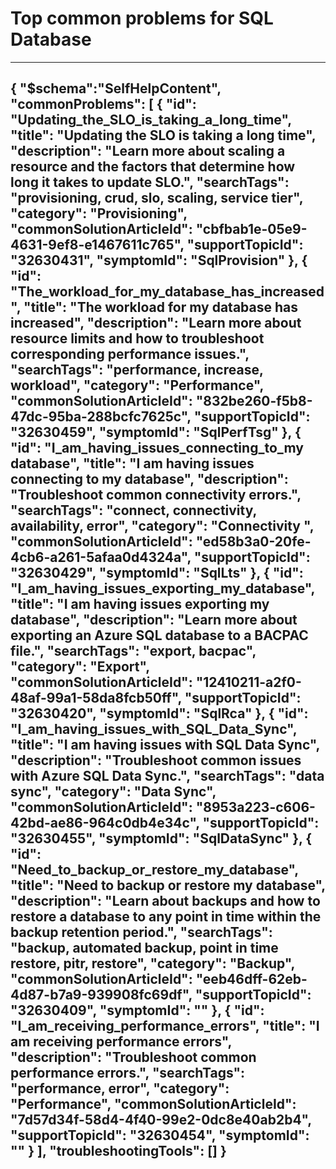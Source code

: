 <properties
pageTitle="Top common problems for SQL Database"
description="Menu based workflow document for top SQL Database problems"
service="microsoft.sql"
resource="servers"
resourceTags="databases"
authors="VMMicrosoft"
ms.author="vimahadi"
displayOrder=""
articleId="c95b09f8-3f33-4fe9-8c66-79505deb412d"
selfHelpType="diagnoseandsolve"
productPesIds="13491"
cloudEnvironments="public,blackForest,fairfax,mooncake, usnat, ussec"
	ownershipId="AzureData_AzureSQLDB"
/>

# Top common problems for SQL Database
---
{
  "$schema":"SelfHelpContent",
  "commonProblems": [
    {
      "id": "Updating_the_SLO_is_taking_a_long_time",
      "title": "Updating the SLO is taking a long time",
      "description": "Learn more about scaling a resource and the factors that determine how long it takes to update SLO.",
      "searchTags": "provisioning, crud, slo, scaling, service tier",
      "category": "Provisioning",
      "commonSolutionArticleId": "cbfbab1e-05e9-4631-9ef8-e1467611c765",
      "supportTopicId": "32630431",
      "symptomId": "SqlProvision"
    },
    {
      "id": "The_workload_for_my_database_has_increased",
      "title": "The workload for my database has increased",
      "description": "Learn more about resource limits and how to troubleshoot corresponding performance issues.",
      "searchTags": "performance, increase, workload",
      "category": "Performance",
      "commonSolutionArticleId": "832be260-f5b8-47dc-95ba-288bcfc7625c",
      "supportTopicId": "32630459",
      "symptomId": "SqlPerfTsg"
    },
    {
      "id": "I_am_having_issues_connecting_to_my database",
      "title": "I am having issues connecting to my database",
      "description": "Troubleshoot common connectivity errors.",
      "searchTags": "connect, connectivity, availability, error",
      "category": "Connectivity ",
      "commonSolutionArticleId": "ed58b3a0-20fe-4cb6-a261-5afaa0d4324a",
      "supportTopicId": "32630429",
      "symptomId": "SqlLts"
    },
    {
      "id": "I_am_having_issues_exporting_my_database",
      "title": "I am having issues exporting my database",
      "description": "Learn more about exporting an Azure SQL database to a BACPAC file.",
      "searchTags": "export, bacpac",
      "category": "Export",
      "commonSolutionArticleId": "12410211-a2f0-48af-99a1-58da8fcb50ff",
      "supportTopicId": "32630420",
      "symptomId": "SqlRca"
    },
    {
      "id": "I_am_having_issues_with_SQL_Data_Sync",
      "title": "I am having issues with SQL Data Sync",
      "description": "Troubleshoot common issues with Azure SQL Data Sync.",
      "searchTags": "data sync",
      "category": "Data Sync",
      "commonSolutionArticleId": "8953a223-c606-42bd-ae86-964c0db4e34c",
      "supportTopicId": "32630455",
      "symptomId": "SqlDataSync"
    },
    {
      "id": "Need_to_backup_or_restore_my_database",
      "title": "Need to backup or restore my database",
      "description": "Learn about backups and how to restore a database to any point in time within the backup retention period.",
      "searchTags": "backup, automated backup, point in time restore, pitr, restore",
      "category": "Backup",
      "commonSolutionArticleId": "eeb46dff-62eb-4d87-b7a9-939908fc69df",
      "supportTopicId": "32630409",
      "symptomId": ""
    },
    {
      "id": "I_am_receiving_performance_errors",
      "title": "I am receiving performance errors",
      "description": "Troubleshoot common performance errors.",
      "searchTags": "performance, error",
      "category": "Performance",
      "commonSolutionArticleId": "7d57d34f-58d4-4f40-99e2-0dc8e40ab2b4",
      "supportTopicId": "32630454",
      "symptomId": ""
    }
  ],
  "troubleshootingTools": []
}
---
